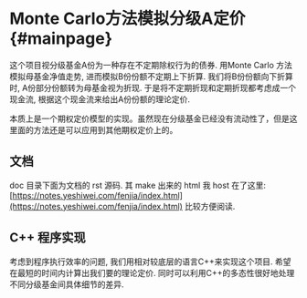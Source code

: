 Monte Carlo方法模拟分级A定价 {#mainpage}
============================================================

这个项目视分级基金A份为一种存在不定期除权行为的债券. 用Monte Carlo 方法模拟母基金净值走势, 进而模拟B份份额不定期上下折算. 我们将B份份额向下折算时, A份部分份额转为母基金视为折现. 于是将不定期折现和定期折现都考虑成一个现金流, 根据这个现金流来给出A份份额的理论定价.

本质上是一个期权定价模型的实现。虽然现在分级基金已经没有流动性了，但是这里面的方法还是可以应用到其他期权定价上的。

文档
------------------------------------------------------------

doc 目录下面为文档的 rst 源码. 其 make 出来的 html 我 host 在了这里: [https://notes.yeshiwei.com/fenjia/index.html](https://notes.yeshiwei.com/fenjia/index.html) 比较方便阅读.


C++ 程序实现
------------------------------------------------------------

考虑到程序执行效率的问题, 我们用相对较底层的语言C++来实现这个项目. 希望在最短的时间内计算出我们要的理论定价. 同时可以利用C++的多态性很好地处理不同分级基金间具体细节的差异.
